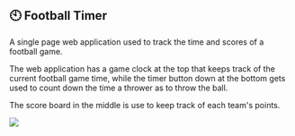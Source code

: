 ## 🕙 Football Timer


A single page web application used to track the time and scores of a football game.

The web application has a game clock at the top that keeps track of the current football game time, while the timer button down at the bottom gets used to count down the time a thrower as to throw the ball. 

The score board in the middle is use to keep track of each team's points.


![](/screenshots/screen1.jpeg)